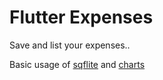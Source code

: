 # Flutter Expenses

Save and list your expenses..

Basic usage of [sqflite](https://pub.dev/packages/sqflite) and [charts](https://pub.dev/packages/charts_flutter)
